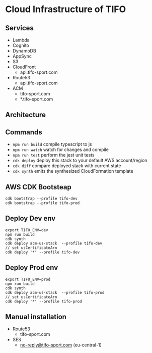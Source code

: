# Cloud Infrastructure of TIFO

## Services

- Lambda
- Cognito
- DynamoDB
- AppSync
- S3
- CloudFront
  - api.tifo-sport.com
- Route53
  - api.tifo-sport.com
- ACM
  - tifo-sport.com
  - \*.tifo-sport.com

## Architecture

## Commands

- `npm run build` compile typescript to js
- `npm run watch` watch for changes and compile
- `npm run test` perform the jest unit tests
- `cdk deploy` deploy this stack to your default AWS account/region
- `cdk diff` compare deployed stack with current state
- `cdk synth` emits the synthesized CloudFormation template

## AWS CDK Bootsteap

```shell
cdk bootstrap --profile tifo-dev
cdk bootstrap --profile tifo-prod
```

## Deploy Dev env

```shell
export TIFO_ENV=dev
npm run build
cdk synth
cdk deploy acm-us-stack  --profile tifo-dev
// set usCertificateArn
cdk deploy '*' --profile tifo-dev
```

## Deploy Prod env

```shell
export TIFO_ENV=prod
npm run build
cdk synth
cdk deploy acm-us-stack  --profile tifo-prod
// set usCertificateArn
cdk deploy '*' --profile tifo-prod
```

## Manual installation

- Route53
  - tifo-sport.com
- SES
  - no-reply@tifo-sport.com (eu-central-1)